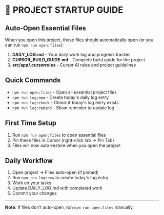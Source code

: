 # 🚀 PROJECT STARTUP GUIDE

## Auto-Open Essential Files

When you open this project, these files should automatically open (or you can run `npm run open:files`):

1. **DAILY_LOG.md** - Your daily work log and progress tracker
2. **CURSOR_BUILD_GUIDE.md** - Complete build guide for the project
3. **src/app/.cursorrules** - Cursor AI rules and project guidelines

## Quick Commands

- `npm run open:files` - Open all essential project files
- `npm run log:new` - Create today's daily log entry
- `npm run log:check` - Check if today's log entry exists
- `npm run log:remind` - Show reminder to update log

## First Time Setup

1. Run `npm run open:files` to open essential files
2. Pin these files in Cursor (right-click tab → Pin Tab)
3. Files will now auto-restore when you open the project

## Daily Workflow

1. Open project → Files auto-open (if pinned)
2. Run `npm run log:new` to create today's log entry
3. Work on your tasks
4. Update DAILY_LOG.md with completed work
5. Commit your changes

---

**Note:** If files don't auto-open, run `npm run open:files` manually.

